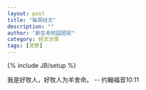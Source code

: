 ```yaml
---
layout: post
title: "每周经文"
description: ""
author: "新生命校园团契"
category: 经文分享
tags: [灵修]
---
```

{% include JB/setup %}

我是好牧人，好牧人为羊舍命。 -- 约翰福音10:11

